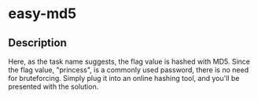 # easy-md5
## Description

Here, as the task name suggests, the flag value is hashed with MD5. Since the flag value, "princess", is a commonly used password, there is no need for bruteforcing.
Simply plug it into an online hashing tool, and you'll be presented with the solution.  
